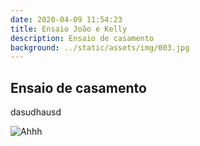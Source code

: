 ```yaml
---
date: 2020-04-09 11:54:23
title: Ensaio João e Kelly
description: Ensaio de casamento
background: ../static/assets/img/003.jpg
---
```


## Ensaio de casamento

dasudhausd

![Ahhh](/static/assets/img/003.jpg)

